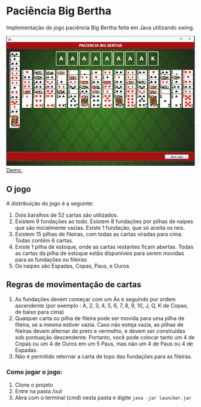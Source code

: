 # Paciência Big Bertha
Implementação do jogo paciência Big Bertha feita em Java utilizando swing.

![Tela de exibição de jogo](assets/jogo_em_execucao.JPG "Tela de exibição de jogo")
[Demo.](https://youtu.be/C7Lvn5a0s08)

## O jogo

A distribuição do jogo é a seguinte:
1. Dois baralhos de 52 cartas são utilizados.
2. Existem 9 fundações ao todo. Existem 8 fundações por pilhas de naipes que são
inicialmente vazias. Existe 1 fundação, que só aceita os reis.
3. Existem 15 pilhas de fileiras, com todas as cartas viradas para cima. Todas contém 6
cartas.
4. Existe 1 pilha de estoque, onde as cartas restantes ficam abertas. Todas as cartas da pilha
de estoque estão disponíveis para serem movidas para as fundações ou fileiras
5. Os naipes são Espadas, Copas, Paus, e Ouros.

## Regras de movimentação de cartas

1. As fundações devem começar com um Ás e seguindo por ordem ascendente (por exemplo :
A, 2, 3, 4, 5, 6, 7, 8, 9, 10, J, Q, K de Copas, de baixo para cima)
2. Qualquer carta ou pilha de fileira pode ser movida para uma pilha de fileira, se a mesma
estiver vazia. Caso não esteja vazia, as pilhas de fileiras devem alternar de preto e vermelho, e devem ser construídas sob
pontuação descendente. Portanto, você pode colocar tanto um 4 de Copas ou um 4 de Ouros
em um 5 Paus, mas não um 4 de Paus ou 4 de Espadas.
3. Não é permitido retornar a carta de
topo das fundações para as fileiras.

### Como jogar o jogo:

1. Clone o projeto
2. Entre na pasta /out
3. Abra com o terminal (cmd) nesta pasta e digite `java -jar launcher.jar`
